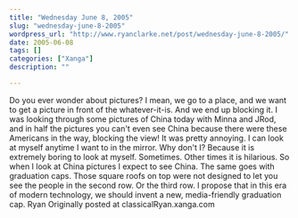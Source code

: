 ```yaml
---
title: "Wednesday June 8, 2005"
slug: "wednesday-june-8-2005"
wordpress_url: "http://www.ryanclarke.net/post/wednesday-june-8-2005/"
date: 2005-06-08
tags: []
categories: ["Xanga"]
description: ""

---
```


Do you ever wonder about pictures? I mean, we go to a place, and we want to get a picture in front of the whatever-it-is. And we end up blocking it.
 I was looking through some pictures of China today with Minna and JRod, and in half the pictures you can't even see China because there were these Americans in the way, blocking the view! It was pretty annoying. I can look at myself anytime I want to in the mirror. Why don't I? Because it is extremely boring to look at myself. Sometimes. Other times it is hilarious. So when I look at China pictures I expect to see China.
 The same goes with graduation caps. Those square roofs on top were not designed to let you see the people in the second row. Or the third row. I propose that in this era of modern technology, we should invent a new, media-friendly graduation cap.
 Ryan
Originally posted at classicalRyan.xanga.com
